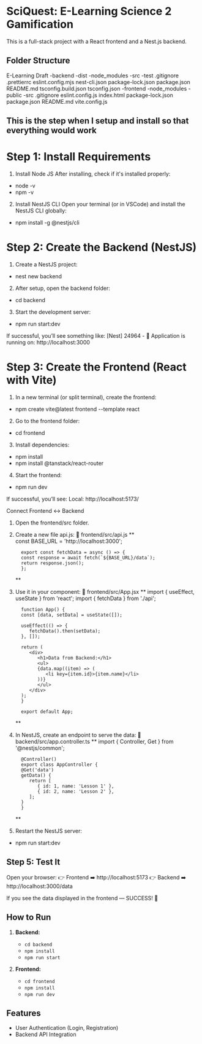# SciQuest: E-Learning Science 2 Gamification
This is a full-stack project with a React frontend and a Nest.js backend.

## Folder Structure
E-Learning Draft
   -backend
      -dist
      -node_modules
      -src
      -test
      .gitignore
      .prettierrc
      eslint.config.mjs
      nest-cli.json
      package-lock.json
      package.json
      README.md
      tsconfig.build.json
      tsconfig.json
   -frontend
      -node_modules
      -public
      -src
      .gitignore
      eslint.config.js
      index.html
      package-lock.json
      package.json
      README.md
      vite.config.js


## This is the step when I setup and install so that everything would work

# Step 1: Install Requirements
1.  Install Node JS
After installing, check if it's installed properly:
*  node -v
*  npm -v
2. Install NestJS CLI
Open your terminal (or in VSCode) and install the NestJS CLI globally:
*  npm install -g @nestjs/cli

# Step 2: Create the Backend (NestJS)
1. Create a NestJS project:
*  nest new backend
2. After setup, open the backend folder:
*  cd backend
3. Start the development server:
*  npm run start:dev

If successful, you’ll see something like:
[Nest] 24964  -  🚀 Application is running on: http://localhost:3000

# Step 3: Create the Frontend (React with Vite)
1. In a new terminal (or split terminal), create the frontend:
*  npm create vite@latest frontend --template react
2. Go to the frontend folder:
*  cd frontend
3. Install dependencies:
* npm install
* npm install @tanstack/react-router
4. Start the frontend:
*  npm run dev

If successful, you’ll see:
Local: http://localhost:5173/


Connect Frontend ↔️ Backend
1. Open the frontend/src folder.

2. Create a new file api.js:
      📁 frontend/src/api.js
  **       
         const BASE_URL = 'http://localhost:3000';

         export const fetchData = async () => {
         const response = await fetch(`${BASE_URL}/data`);
         return response.json();
         };
   **

3. Use it in your component:
      📁 frontend/src/App.jsx
   **
         import { useEffect, useState } from 'react';
         import { fetchData } from './api';

         function App() {
         const [data, setData] = useState([]);

         useEffect(() => {
            fetchData().then(setData);
         }, []);

         return (
            <div>
               <h1>Data from Backend:</h1>
               <ul>
               {data.map((item) => (
                  <li key={item.id}>{item.name}</li>
               ))}
               </ul>
            </div>
         );
         }

         export default App;
   ** 

4. In NestJS, create an endpoint to serve the data:
      📁 backend/src/app.controller.ts
   **
         import { Controller, Get } from '@nestjs/common';

         @Controller()
         export class AppController {
         @Get('data')
         getData() {
            return [
               { id: 1, name: 'Lesson 1' },
               { id: 2, name: 'Lesson 2' },
            ];
         }
         }
   **
5. Restart the NestJS server:
* npm run start:dev


## Step 5: Test It
Open your browser:
   👉 Frontend ➡️ http://localhost:5173
   👉 Backend ➡️ http://localhost:3000/data

If you see the data displayed in the frontend — SUCCESS! 🎉


## How to Run
1. **Backend:**
   - `cd backend`
   - `npm install`
   - `npm run start`

2. **Frontend:**
   - `cd frontend`
   - `npm install`
   - `npm run dev`

## Features
- User Authentication (Login, Registration)
- Backend API Integration
